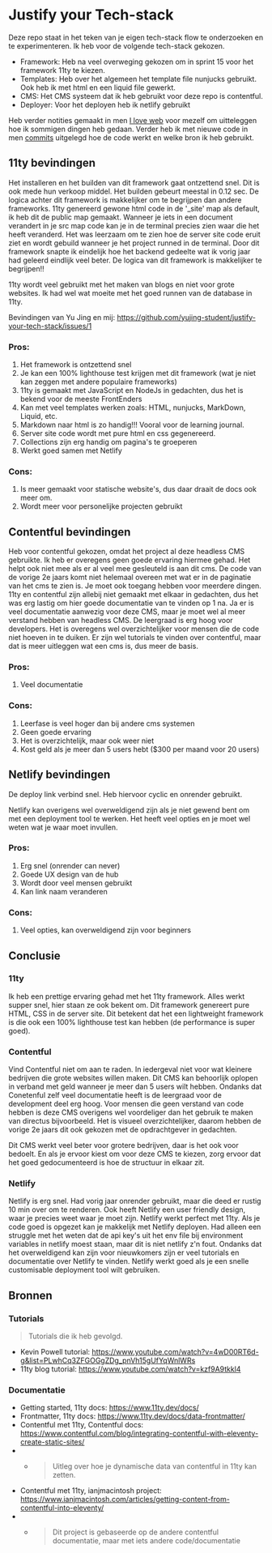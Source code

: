 # Justify your Tech-stack
Deze repo staat in het teken van je eigen tech-stack flow te onderzoeken en te experimenteren. Ik heb voor de volgende tech-stack gekozen.

- Framework: Heb na veel overweging gekozen om in sprint 15 voor het framework 11ty te kiezen.
- Templates: Heb over het algemeen het template file nunjucks gebruikt. Ook heb ik met html en een liquid file gewerkt.
- CMS: Het CMS systeem dat ik heb gebruikt voor deze repo is contentful.
- Deployer: Voor het deployen heb ik netlify gebruikt

Heb verder notities gemaakt in men [I love web](https://github.com/Anna-Kyra/i-love-web/wiki/Eleventy) voor mezelf om uitteleggen hoe ik sommigen dingen heb gedaan.
Verder heb ik met nieuwe code in men [commits](https://github.com/Anna-Kyra/11ty-framework/commits/main/) uitgelegd hoe de code werkt en welke bron ik heb gebruikt.

## 11ty bevindingen
Het installeren en het builden van dit framework gaat ontzettend snel. Dit is ook mede hun verkoop middel. Het builden gebeurt meestal in 0.12 sec.
De logica achter dit framework is makkelijker om te begrijpen dan andere frameworks.
11ty genereerd gewone html code in de '_site' map  als default, ik heb dit de public map gemaakt. 
Wanneer je iets in een document verandert in je src map code kan je in de terminal precies zien waar die het heeft veranderd.
Het was leerzaam om te zien hoe de server site code eruit ziet en wordt gebuild wanneer je het project runned in de terminal.
Door dit framework snapte ik eindelijk hoe het backend gedeelte wat ik vorig jaar had geleerd eindlijk veel beter. 
De logica van dit framework is makkelijker te begrijpen!! 


11ty wordt veel gebruikt met het maken van blogs en niet voor grote websites. 
Ik had wel wat moeite met het goed runnen van de database in 11ty.

Bevindingen van Yu Jing en mij: https://github.com/yujing-student/justify-your-tech-stack/issues/1

### Pros:
1. Het framework is ontzettend snel
2. Je kan een 100% lighthouse test krijgen met dit framework (wat je niet kan zeggen met andere populaire frameworks)
3. 11ty is gemaakt met JavaScript en NodeJs in gedachten, dus het is bekend voor de meeste FrontEnders
4. Kan met veel templates werken zoals: HTML, nunjucks, MarkDown, Liquid, etc.
5. Markdown naar html is zo handig!!! Vooral voor de learning journal.
6. Server site code wordt met pure html en css gegenereerd.
7. Collections zijn erg handig om pagina's te groeperen
8. Werkt goed samen met Netlify

### Cons:
1. Is meer gemaakt voor statische website's, dus daar draait de docs ook meer om.
2. Wordt meer voor personelijke projecten gebruikt


## Contentful bevindingen
Heb voor contentful gekozen, omdat het project al deze headless CMS gebruikte.
Ik heb er overegens geen goede ervaring hiermee gehad. 
Het helpt ook niet mee als er al veel mee gesleuteld is aan dit cms. 
De code van de vorige 2e jaars komt niet helemaal overeen met wat er in de paginatie van het cms te zien is.
Je moet ook toegang hebben voor meerdere dingen. 
11ty en contentful zijn allebij niet gemaakt met elkaar in gedachten, dus het was erg lastig om hier goede documentatie van te vinden op 1 na.
Ja er is veel documentatie aanwezig voor deze CMS, maar je moet wel al meer verstand hebben van headless CMS. De leergraad is erg hoog voor developers. Het is overegens wel overzichtelijker voor mensen die de code niet hoeven in te duiken.
Er zijn wel tutorials te vinden over contentful, maar dat is meer uitleggen wat een cms is, dus meer de basis.

### Pros:
1. Veel documentatie
   
### Cons:
1.  Leerfase is veel hoger dan bij andere cms systemen
2.  Geen goede ervaring
3.  Het is overzichtelijk, maar ook weer niet
4.  Kost geld als je meer dan 5 users hebt ($300 per maand voor 20 users)

## Netlify bevindingen
De deploy link verbind snel. Heb hiervoor cyclic en onrender gebruikt. 

Netlify kan overigens wel overweldigend zijn als je niet gewend bent om met een deployment tool te werken. Het heeft veel opties en je moet wel weten wat je waar moet invullen.

### Pros:
1. Erg snel (onrender can never)
2. Goede UX design van de hub
3. Wordt door veel mensen gebruikt
4. Kan link naam veranderen
   
### Cons:
1. Veel opties, kan overweldigend zijn voor beginners

## Conclusie
### 11ty
Ik heb een prettige ervaring gehad met het 11ty framework. Alles werkt supper snel, hier staan ze ook bekent om. Dit framework genereert pure HTML, CSS in de server site. Dit betekent dat het een lightweight framework is die ook een 100% lighthouse test kan hebben (de performance is super goed). 

### Contentful
Vind Contentful niet om aan te raden. In iedergeval niet voor wat kleinere bedrijven die grote websites willen maken. Dit CMS kan behoorlijk oplopen in verband met geld wanneer je meer dan 5 users wilt hebben. Ondanks dat Conetenful zelf veel documentatie heeft is de leergraad voor de development deel erg hoog. Voor mensen die geen verstand van code hebben is deze CMS overigens wel voordeliger dan het gebruik te maken van directus bijvoorbeeld. Het is visueel overzichtelijker, daarom hebben de vorige 2e jaars dit ook gekozen met de opdrachtgever in gedachten. 

Dit CMS werkt veel beter voor grotere bedrijven, daar is het ook voor bedoelt. En als je ervoor kiest om voor deze CMS te kiezen, zorg ervoor dat het goed gedocumenteerd is hoe de structuur in elkaar zit.

### Netlify
Netlify is erg snel. Had vorig jaar onrender gebruikt, maar die deed er rustig 10 min over om te renderen. Ook heeft Netlify een user friendly design, waar je precies weet waar je moet zijn. Netlify werkt perfect met 11ty. Als je code goed is opgezet kan je makkelijk met Netlify deployen. Had alleen een struggle met het weten dat de api key's uit het env file bij environment variables in netlify moest staan, maar dit is niet netlify z'n fout. 
Ondanks dat het overweldigend kan zijn voor nieuwkomers zijn er veel tutorials en documentatie over Netlify te vinden. 
Netlify werkt goed als je een snelle customisable deployment tool wilt gebruiken.


## Bronnen
### Tutorials
> Tutorials die ik heb gevolgd.
- Kevin Powell tutorial: https://www.youtube.com/watch?v=4wD00RT6d-g&list=PLwhCq3ZFGOGgZDg_pnVh15gUfYqWnlWRs
- 11ty blog tutorial: https://www.youtube.com/watch?v=kzf9A9tkkl4

### Documentatie
- Getting started, 11ty docs: https://www.11ty.dev/docs/
- Frontmatter, 11ty docs: https://www.11ty.dev/docs/data-frontmatter/
- Contentful met 11ty, Contentful docs: https://www.contentful.com/blog/integrating-contentful-with-eleventy-create-static-sites/
- - > Uitleg over hoe je dynamische data van contentful in 11ty kan zetten.
- Contentful met 11ty, ianjmacintosh project: https://www.ianjmacintosh.com/articles/getting-content-from-contentful-into-eleventy/
- - > Dit project is gebaseerde op de andere contentful documentatie, maar met iets andere code/documentatie
